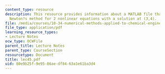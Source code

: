 ```yaml
---
content_type: resource
description: This resource provides information about a MATLAB file that tests the
  Newton?s method for 2 nonlinear equations with a solution at (3,4).
file: /media/courses/10-34-numerical-methods-applied-to-chemical-engineering-fall-2005/80e9b25f9e9586aedf8463a1e61ba3d4_lec45.pdf
file_type: application/pdf
learning_resource_types:
- Lecture Notes
ocw_type: OCWFile
parent_title: Lecture Notes
parent_type: CourseSection
resourcetype: Document
title: lec45.pdf
uid: 80e9b25f-9e95-86ae-df84-63a1e61ba3d4
---
```

